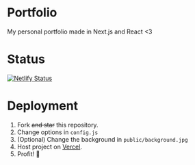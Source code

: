 # Portfolio
My personal portfolio made in Next.js and React &lt;3

# Status
[![Netlify Status](https://api.netlify.com/api/v1/badges/667c946f-d27d-427e-8db7-56adc62a75da/deploy-status)](https://app.netlify.com/sites/tygerv2/deploys)

# Deployment
1. Fork ~~and star~~ this repository.
2. Change options in `config.js`
3. (Optional) Change the background in `public/background.jpg`
4. Host project on [Vercel](https://www.vercel.com).
5. Profit! 🥳
